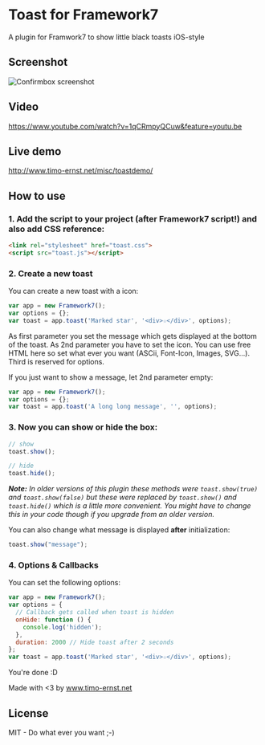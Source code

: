 # Toast for Framework7

A plugin for Framwork7 to show little black toasts iOS-style

## Screenshot

![Confirmbox screenshot](http://www.timo-ernst.net/wp-content/uploads/2015/04/toast-screenshot-169x300.png)

## Video

https://www.youtube.com/watch?v=1qCRmpyQCuw&feature=youtu.be

## Live demo

http://www.timo-ernst.net/misc/toastdemo/

## How to use

### 1. Add the script to your project (after Framework7 script!) and also add CSS reference:

```html
<link rel="stylesheet" href="toast.css">
<script src="toast.js"></script>
```

### 2. Create a new toast

You can create a new toast with a icon:

```javascript
var app = new Framework7();
var options = {};
var toast = app.toast('Marked star', '<div>☆</div>', options);
```

As first parameter you set the message which gets displayed at the bottom of the toast. As 2nd parameter you have to set the icon. You can use free HTML here so set what ever you want (ASCii, Font-Icon, Images, SVG...). Third is reserved for options.

If you just want to show a message, let 2nd parameter empty:

```javascript
var app = new Framework7();
var options = {};
var toast = app.toast('A long long message', '', options);
```

### 3. Now you can show or hide the box:

```javascript
// show
toast.show();

// hide
toast.hide();
```

***Note:*** *In older versions of this plugin these methods were `toast.show(true)` and `toast.show(false)` but these were replaced by `toast.show()` and `toast.hide()` which is a little more convenient. You might have to change this in your code though if you upgrade from an older version.*

You can also change what message is displayed **after** initialization:

```javascript
toast.show("message");
```

### 4. Options & Callbacks

You can set the following options:

```javascript
var app = new Framework7();
var options = {
  // Callback gets called when toast is hidden
  onHide: function () {
    console.log('hidden');
  },
  duration: 2000 // Hide toast after 2 seconds
};
var toast = app.toast('Marked star', '<div>☆</div>', options);
```

You're done :D

Made with <3 by www.timo-ernst.net

## License

MIT - Do what ever you want ;-)
